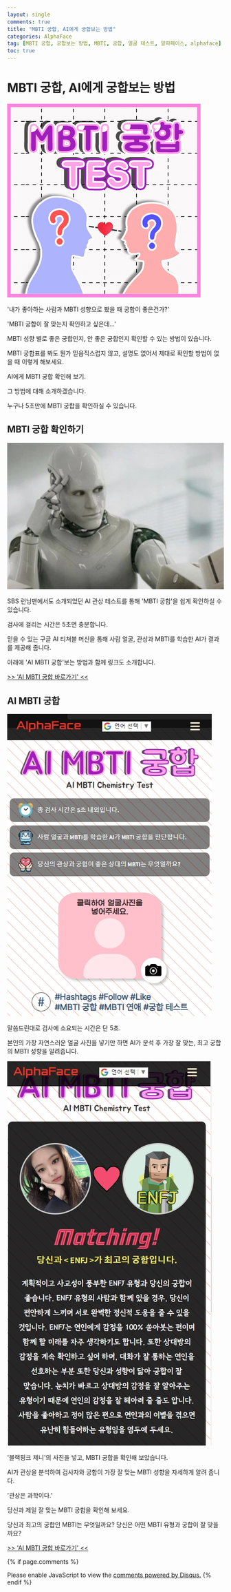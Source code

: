```yaml
---
layout: single
comments: true
title: "MBTI 궁합, AI에게 궁합보는 방법"
categories: AlphaFace
tag: [MBTI 궁합, 궁합보는 방법, MBTI, 궁합, 얼굴 테스트, 알파페이스, alphaface]
toc: true
---
```



  <!-- Google addsense -->
  <script async src="https://pagead2.googlesyndication.com/pagead/js/adsbygoogle.js?client=ca-pub-2367691231152778"
    crossorigin="anonymous"></script>
  <!-- 상단 2개 -->
  <ins class="adsbygoogle" style="display:block" data-ad-client="ca-pub-2367691231152778" data-ad-slot="7442206282"
    data-ad-format="auto" data-full-width-responsive="true"></ins>
  <script>
    (adsbygoogle = window.adsbygoogle || []).push({});
  </script>


# MBTI 궁합, AI에게 궁합보는 방법

![mbtichemistry](/assets/img/44-1.jpg)

'내가 좋아하는 사람과 MBTI 성향으로 봤을 때 궁합이 좋은건가?'

'MBTI 궁합이 잘 맞는지 확인하고 싶은데...'

MBTI 성향 별로 좋은 궁합인지, 안 좋은 궁합인지 확인할 수 있는 방법이 있습니다.

MBTI 궁합표를 봐도 뭔가 믿음직스럽지 않고, 설명도 없어서 제대로 확인할 방법이 없을 때 이렇게 해보세요.

AI에게 MBTI 궁합 확인해 보기.

그 방법에 대해 소개하겠습니다.

누구나 5초만에 MBTI 궁합을 확인하실 수 있습니다.


## MBTI 궁합 확인하기

![mbtichemistry](/assets/img/44-2.jpg)

SBS 런닝맨에서도 소개되었던 AI 관상 테스트를 통해 'MBTI 궁합'을 쉽게 확인하실 수 있습니다.

검사에 걸리는 시간은 5초면 충분합니다.

믿을 수 있는 구글 AI 티쳐블 머신을 통해 사람 얼굴, 관상과 MBTI를 학습한 AI가 결과를 제공해 줍니다.

아래에 'AI MBTI 궁합'보는 방법과 함께 링크도 소개합니다.

<a href="https://alphaface-ai.com/mbtichemistry/">>> 'AI MBTI 궁합 바로가기' <<</a>


## AI MBTI 궁합

![mbtichemistry](/assets/img/44-3.jpg)

말씀드린대로 검사에 소요되는 시간은 단 5초.

본인의 가장 자연스러운 얼굴 사진을 넣기만 하면 AI가 분석 후 가장 잘 맞는, 최고 궁합의 MBTI 성향을 알려줍니다.

![mbtichemistry](/assets/img/44-4.jpg)

'블랙핑크 제니'의 사진을 넣고, MBTI 궁합을 확인해 보았습니다.

AI가 관상을 분석하여 검사자와 궁합이 가장 잘 맞는 MBTI 성향을 자세하게 알려 줍니다.

'관상은 과학이다.'

당신과 제일 잘 맞는 MBTI 궁합을 확인해 보세요.

당신과 최고의 궁합인 MBTI는 무엇일까요? 당신은 어떤 MBTI 유형과 궁합이 잘 맞을까요?

<a href="https://alphaface-ai.com/mbtichemistry/">>> 'AI MBTI 궁합 바로가기' <<</a>


  <!-- Google addsense -->
  <script async src="https://pagead2.googlesyndication.com/pagead/js/adsbygoogle.js?client=ca-pub-2367691231152778"
    crossorigin="anonymous"></script>
  <!-- alphaface.footer.add -->
  <ins class="adsbygoogle" style="display:block" data-ad-client="ca-pub-2367691231152778" data-ad-slot="8141421734"
    data-ad-format="auto" data-full-width-responsive="true"></ins>
  <script>
    (adsbygoogle = window.adsbygoogle || []).push({});
  </script>


{% if page.comments %}
<div id="disqus_thread"></div>
<script>
    /**
    *  RECOMMENDED CONFIGURATION VARIABLES: EDIT AND UNCOMMENT THE SECTION BELOW TO INSERT DYNAMIC VALUES FROM YOUR PLATFORM OR CMS.
    *  LEARN WHY DEFINING THESE VARIABLES IS IMPORTANT: https://disqus.com/admin/universalcode/#configuration-variables    */
    
    var disqus_config = function () {
    this.page.url = "{{ page.url | absolute_url }};";  // Replace PAGE_URL with your page's canonical URL variable
    this.page.identifier = "{{ page.id }}";; // Replace PAGE_IDENTIFIER with your page's unique identifier variable
    };
    
    (function() { // DON'T EDIT BELOW THIS LINE
    var d = document, s = d.createElement('script');
    s.src = 'https://alphafaceblog.disqus.com/embed.js';
    s.setAttribute('data-timestamp', +new Date());
    (d.head || d.body).appendChild(s);
    })();
</script>
<noscript>Please enable JavaScript to view the <a href="https://disqus.com/?ref_noscript">comments powered by Disqus.</a></noscript>
{% endif %}